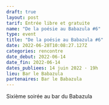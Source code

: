 ```yaml
---
draft: true
layout: post
tarif: Entrée libre et gratuite
name: "De la poésie au Babazula #6"
type: event
title: "De la poésie au Babazula #6"
date: 2022-06-28T10:08:27.127Z
categories: rencontre
date_debut: 2022-06-14
date_fin: 2022-06-14
dates_publiees: 14 juin 2022 · 19h
lieu: Bar le Babazula
partenaires: Bar le Babazula
---
```

Sixième soirée au bar du Babazula
